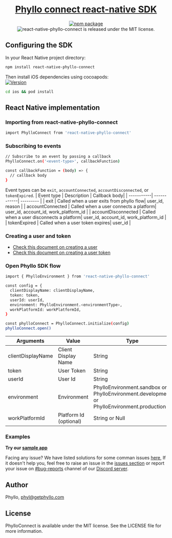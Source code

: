 <h1 align="center">
  <a href="https://docs.getphyllo.com/">
    Phyllo connect react-native SDK
  </a>
</h1>
<div align="center">

[![npm package](https://img.shields.io/npm/v/react-native-phyllo-connect.svg)](https://www.npmjs.com/package/react-native-phyllo-connect)
<img src="https://img.shields.io/badge/license-MIT-blue.svg" alt="react-native-phyllo-connect is released under the MIT license." />

</div>

## Configuring the SDK

In your React Native project directory:

```sh
npm install react-native-phyllo-connect
```

Then install iOS dependencies using cocoapods:\
[![Version](https://img.shields.io/cocoapods/v/PhylloConnect.svg?style=flat)](http://cocoadocs.org/docsets/PhylloConnect)

```sh
cd ios && pod install
```

## React Native implementation

### Importing from react-native-phyllo-connect

```sh
import PhylloConnect from 'react-native-phyllo-connect'
```

### Subscribing to events

```sh
// Subscribe to an event by passing a callback
PhylloConnect.on('<event-type>', callbackFunction)

const callbackFunction = (body) => {
  // callback body
}
```

Event types can be `exit`, `accountConnected`, `accountDisconnected`, or `tokenExpired`.
| Event type | Description | Callback body|
| -----------| ------------| --------- |
| exit | Called when a user exits from phyllo flow| user_id, reason |
| accountConnected | Called when a user connects a platform| user_id, account_id, work_platform_id |
| accountDisconnected | Called when a user disconnects a platform| user_id, account_id, work_platform_id |
| tokenExpired | Called when a user token expires| user_id |

### Creating a user and token

- [Check this document on creating a user](https://docs.getphyllo.com/docs/api-reference/b3A6MTQwNjEzNzY-create-a-user)
- [Check this document on creating a user token](https://docs.getphyllo.com/docs/api-reference/b3A6MTQwNjEzNzc-create-an-sdk-token)

### Open Phyllo SDK flow

```sh
import { PhylloEnvironment } from 'react-native-phyllo-connect'

const config = {
  clientDisplayName: clientDisplayName,
  token: token,
  userId: userId,
  environment: PhylloEnvironment.<environmentType>,
  workPlatformId: workPlatformId,
}

const phylloConnect = PhylloConnect.initialize(config)
phylloConnect.open()
```

| Arguments         | Value                  | Type                                                                                       |
| ----------------- | ---------------------- | ------------------------------------------------------------------------------------------ |
| clientDisplayName | Client Display Name    | String                                                                                     |
| token             | User Token             | String                                                                                     |
| userId            | User Id                | String                                                                                     |
| environment       | Environment            | PhylloEnvironment.sandbox or PhylloEnvironment.development or PhylloEnvironment.production |
| workPlatformId    | Platform Id (optional) | String or Null                                                                             |

### Examples

<b>Try our [sample app](https://github.com/getphyllo/phyllo-connect-reactnative/tree/main/example)
</b>

Facing any issue? We have listed solutions for some comman issues [here](https://github.com/getphyllo/phyllo-connect-reactnative/blob/main/Issues.md), If it doesn't help you, feel free to raise an issue in the [issues section](https://github.com/getphyllo/phyllo-connect-reactnative/issues) or report your issue on [#bug-reports](https://discord.com/channels/897097781355888640/949535402845405184) channel of our [Discord server](https://discord.com/channels/897097781355888640/).

## Author

Phyllo, phyl@getphyllo.com

## License

PhylloConnect is available under the MIT license. See the LICENSE file for more information.
